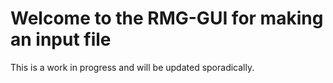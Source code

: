 # Welcome to the RMG-GUI for making an input file

This is a work in progress and will be updated sporadically.